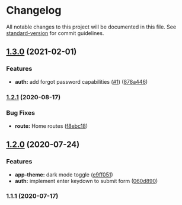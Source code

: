 # Changelog

All notable changes to this project will be documented in this file. See [standard-version](https://github.com/conventional-changelog/standard-version) for commit guidelines.

## [1.3.0](https://github.com/sozonome/kapturalumina/compare/v1.2.1...v1.3.0) (2021-02-01)


### Features

* **auth:** add forgot password capabilities ([#1](https://github.com/sozonome/kapturalumina/issues/1)) ([878a446](https://github.com/sozonome/kapturalumina/commit/878a446c7fda93ad2c8543f7f8fbd8f1ef722be0))

### [1.2.1](https://github.com/sozonome/kapturalumina/compare/v1.2.0...v1.2.1) (2020-08-17)


### Bug Fixes

* **route:** Home routes ([f8ebc18](https://github.com/sozonome/kapturalumina/commit/f8ebc18ac53ef97ecac7286c48b7151b6724ebb9))

## [1.2.0](https://github.com/sozonome/kapturalumina/compare/v1.1.1...v1.2.0) (2020-07-24)


### Features

* **app-theme:** dark mode toggle ([e9ff051](https://github.com/sozonome/kapturalumina/commit/e9ff051b8da01e0d173723ed3c717228c287021b))
* **auth:** implement enter keydown to submit form ([060d890](https://github.com/sozonome/kapturalumina/commit/060d890c15b583315897890dcfa39d192c198e90))

### 1.1.1 (2020-07-17)
